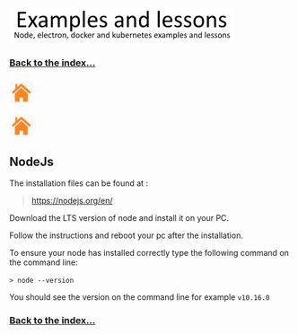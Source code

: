 ![Examples and lessons](https://github.com/Roche-Olivier/help.windows10.nodejs.basics/blob/master/_content/_images/footer.png "Examples and lessons")

### [Back to the index...](https://github.com/Roche-Olivier/help.windows10.nodejs.basics)

### [![Home](https://github.com/Roche-Olivier/help.windows10.nodejs.basics/blob/master/_content/_images/home.png "Home")](https://github.com/Roche-Olivier/help.windows10.nodejs.basics)


![Home](https://github.com/Roche-Olivier/help.windows10.nodejs.basics/blob/master/_content/_images/home.png "Home")

## NodeJs

The installation files can be found at :<br>
> https://nodejs.org/en/

Download the LTS version of node and install it on your PC.

Follow the instructions and reboot your pc after the installation.

To ensure your node has installed correctly type the following command on the command line:

`> node --version`

You should see the version on the command line for example `v10.16.0`

### [Back to the index...](https://github.com/Roche-Olivier/help.windows10.nodejs.basics)


